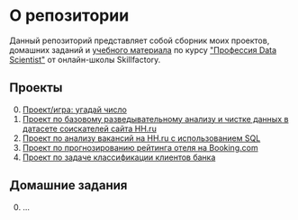 # О репозитории
Данный репозиторий представляет собой сборник моих проектов, домашних заданий и [учебного материала](https://github.com/thetitorenko/sf_data_science/tree/main/course) по курсу ["Профессия Data Scientist"](https://skillfactory.ru/data-scientist-pro) от онлайн-школы Skillfactory.

## Проекты
0. [Проект/игра: угадай число](https://github.com/thetitorenko/sf_data_science/tree/main/projects/project_0)
1. [Проект по базовому разведывательному анализу и чистке данных в датасете соискателей сайта HH.ru](https://github.com/thetitorenko/sf_data_science/tree/main/projects/project_1)
2. [Проект по анализу вакансий на HH.ru с использованием SQL](https://github.com/thetitorenko/sf_data_science/tree/main/projects/project_2)
3. [Проект по прогнозированию рейтинга отеля на Booking.com](https://github.com/thetitorenko/sf_data_science/tree/main/projects/project_3)
4. [Проект по задаче классификации клиентов банка](https://github.com/thetitorenko/sf_data_science/tree/main/projects/project_4)

## Домашние задания
0. ...